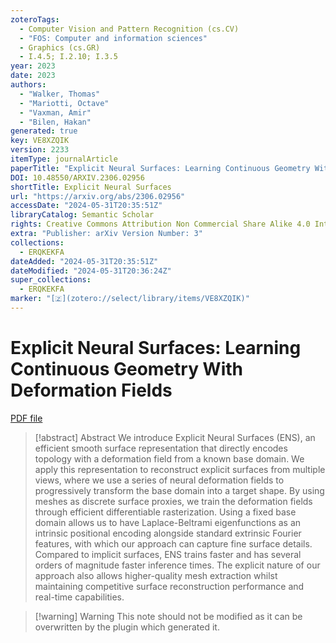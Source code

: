 ```yaml
---
zoteroTags:
  - Computer Vision and Pattern Recognition (cs.CV)
  - "FOS: Computer and information sciences"
  - Graphics (cs.GR)
  - I.4.5; I.2.10; I.3.5
year: 2023
date: 2023
authors:
  - "Walker, Thomas"
  - "Mariotti, Octave"
  - "Vaxman, Amir"
  - "Bilen, Hakan"
generated: true
key: VE8XZQIK
version: 2233
itemType: journalArticle
paperTitle: "Explicit Neural Surfaces: Learning Continuous Geometry With Deformation Fields"
DOI: 10.48550/ARXIV.2306.02956
shortTitle: Explicit Neural Surfaces
url: "https://arxiv.org/abs/2306.02956"
accessDate: "2024-05-31T20:35:51Z"
libraryCatalog: Semantic Scholar
rights: Creative Commons Attribution Non Commercial Share Alike 4.0 International
extra: "Publisher: arXiv Version Number: 3"
collections:
  - ERQKEKFA
dateAdded: "2024-05-31T20:35:51Z"
dateModified: "2024-05-31T20:36:24Z"
super_collections:
  - ERQKEKFA
marker: "[🇿](zotero://select/library/items/VE8XZQIK)"
---
```


# Explicit Neural Surfaces: Learning Continuous Geometry With Deformation Fields

[PDF file](/Papers/PDFs/Walker%20et%20al.%202023undefined%20-%20Explicit%20Neural%20Surfaces%20Learning%20Continuous%20Geometry%20With%20Deformation%20Fields.pdf)

> [!abstract] Abstract
> We introduce Explicit Neural Surfaces (ENS), an efficient smooth surface representation that directly encodes topology with a deformation field from a known base domain. We apply this representation to reconstruct explicit surfaces from multiple views, where we use a series of neural deformation fields to progressively transform the base domain into a target shape. By using meshes as discrete surface proxies, we train the deformation fields through efficient differentiable rasterization. Using a fixed base domain allows us to have Laplace-Beltrami eigenfunctions as an intrinsic positional encoding alongside standard extrinsic Fourier features, with which our approach can capture fine surface details. Compared to implicit surfaces, ENS trains faster and has several orders of magnitude faster inference times. The explicit nature of our approach also allows higher-quality mesh extraction whilst maintaining competitive surface reconstruction performance and real-time capabilities.

>[!warning] Warning
> This note should not be modified as it can be overwritten by the plugin which generated it.

